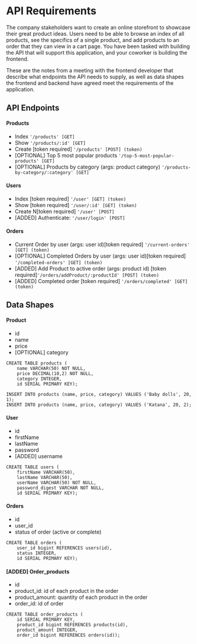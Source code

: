 # API Requirements

The company stakeholders want to create an online storefront to showcase their great product ideas. Users need to be able to browse an index of all products, see the specifics of a single product, and add products to an order that they can view in a cart page. You have been tasked with building the API that will support this application, and your coworker is building the frontend.

These are the notes from a meeting with the frontend developer that describe what endpoints the API needs to supply, as well as data shapes the frontend and backend have agreed meet the requirements of the application.

## API Endpoints

#### Products

- Index `'/products' [GET]`
- Show `'/products/:id' [GET]`
- Create [token required] `'/products' [POST] (token)`
- [OPTIONAL] Top 5 most popular products `'/top-5-most-popular-products' [GET]`
- [OPTIONAL] Products by category (args: product category) `'/products-by-category/:category' [GET]`

#### Users

- Index [token required]  `'/user' [GET] (token)`
- Show [token required] `'/user/:id' [GET] (token)`
- Create N[token required] `'/user' [POST]`
- [ADDED] Authenticate: `'/user/login' [POST]`

#### Orders
- Current Order by user (args: user id)[token required] `'/current-orders' [GET] (token)`
- [OPTIONAL] Completed Orders by user (args: user id)[token required] `'/completed-orders' [GET] (token)`
- [ADDED] Add Product to active order (args: product id) [token required]`'/orders/addProduct/:productId' [POST] (token)`
- [ADDED] Completed order [token required] `'/orders/completed' [GET] (token)`

## Data Shapes

#### Product

- id
- name
- price
- [OPTIONAL] category

```
CREATE TABLE products (
    name VARCHAR(50) NOT NULL, 
    price DECIMAL(10,2) NOT NULL, 
    category INTEGER, 
    id SERIAL PRIMARY KEY);

INSERT INTO products (name, price, category) VALUES ('Baby dolls', 20, 1);
INSERT INTO products (name, price, category) VALUES ('Katana', 20, 2);
```

#### User

- id
- firstName
- lastName
- password
- [ADDED] username

```
CREATE TABLE users (
    firstName VARCHAR(50), 
    lastName VARCHAR(50), 
    userName VARCHAR(50) NOT NULL, 
    password_digest VARCHAR NOT NULL, 
    id SERIAL PRIMARY KEY);
```

#### Orders

- id
- user_id
- status of order (active or complete)

```
CREATE TABLE orders (
    user_id bigint REFERENCES users(id), 
    status INTEGER, 
    id SERIAL PRIMARY KEY);
```

#### [ADDED] Order_products
- id
- product_id: id of each product in the order
- product_amount: quantity of each product in the order
- order_id: id of order

```
CREATE TABLE order_products (
    id SERIAL PRIMARY KEY, 
    product_id bigint REFERENCES products(id), 
    product_amount INTEGER, 
    order_id bigint REFERENCES orders(id));
```
